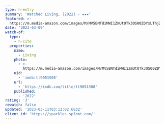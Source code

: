 ```yaml
---
type: h-entry
summary: 'Watched Living, (2022) - ★★★'
featured: >-
  https://m.media-amazon.com/images/M/MV5BNTdiMWI1ZmUtOTk3OS00ZDYxLThjZWYtYjIwNWJkNTkxMmJlXkEyXkFqcGdeQXVyMTQyODg5MjQw._V1_SX300.jpg
date: '2023-03-09'
watch-of:
  type:
    - h-cite
  properties:
    name:
      - Living
    photo:
      - >-
        https://m.media-amazon.com/images/M/MV5BNTdiMWI1ZmUtOTk3OS00ZDYxLThjZWYtYjIwNWJkNTkxMmJlXkEyXkFqcGdeQXVyMTQyODg5MjQw._V1_SX300.jpg
    uid:
      - 'imdb:tt9051908'
    url:
      - 'https://imdb.com/title/tt9051908'
    published:
      - '2022'
rating: '3'
rewatch: false
updated: '2023-03-11T03:12:02.603Z'
client_id: 'https://sparkles.sploot.com/'
---
```


